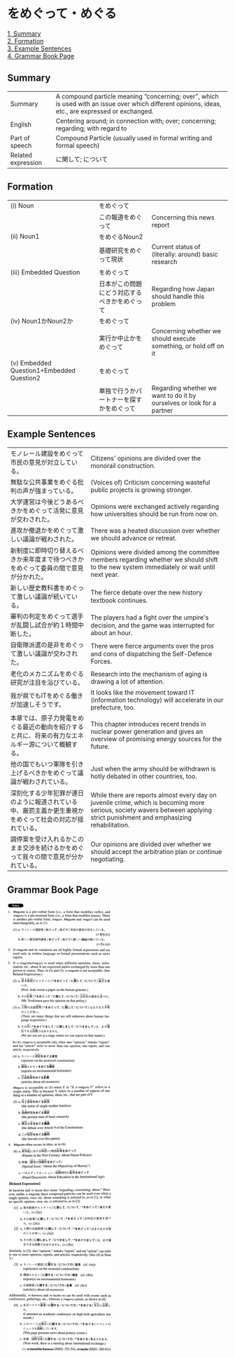 # をめぐって・めぐる

[1. Summary](#summary)<br>
[2. Formation](#formation)<br>
[3. Example Sentences](#example-sentences)<br>
[4. Grammar Book Page](#grammar-book-page)<br>


## Summary

<table><tr>   <td>Summary</td>   <td>A compound particle meaning “concerning; over”, which is used with an issue over which different opinions, ideas, etc., are expressed or exchanged.</td></tr><tr>   <td>English</td>   <td>Centering around; in connection with; over; concerning; regarding; with regard to</td></tr><tr>   <td>Part of speech</td>   <td>Compound Particle (usually used in formal writing and formal speech)</td></tr><tr>   <td>Related expression</td>   <td>に関して; について</td></tr></table>

## Formation

<table class="table"><tbody><tr class="tr head"><td class="td"><span class="numbers">(i)</span> <span class="bold">Noun</span></td><td class="td"><span class="concept">をめぐって</span></td><td class="td"></td></tr><tr class="tr"><td class="td"></td><td class="td"><span>この報道</span><span class="concept">をめぐって</span></td><td class="td"><span>Concerning this news report</span></td></tr><tr class="tr head"><td class="td"><span class="numbers">(ii)</span> <span class="bold">Noun<span class="subscript">1</span></span></td><td class="td"><span class="concept">をめぐる</span><span>Noun<span class="subscript">2</span></span></td><td class="td"></td></tr><tr class="tr"><td class="td"></td><td class="td"><span>基礎研究</span><span class="concept">をめぐって</span><span>現状</span></td><td class="td"><span>Current status of (literally: around) basic research</span></td></tr><tr class="tr head"><td class="td"><span class="numbers">(iii)</span> <span class="bold">Embedded Question</span></td><td class="td"><span class="concept">をめぐって</span></td><td class="td"></td></tr><tr class="tr"><td class="td"></td><td class="td"><span>日本がこの問題にどう対応するべきか</span><span class="concept">をめぐって</span></td><td class="td"><span>Regarding how Japan should handle this problem</span></td></tr><tr class="tr head"><td class="td"><span class="numbers">(iv)</span> <span class="bold">Noun<span class="subscript">1</span>かNoun<span class="subscript">2</span>か</span></td><td class="td"><span class="concept">をめぐって</span></td><td class="td"></td></tr><tr class="tr"><td class="td"></td><td class="td"><span>実行か中止か</span><span class="concept">をめぐって</span></td><td class="td"><span>Concerning whether we should execute something, or hold off on it</span></td></tr><tr class="tr head"><td class="td"><span class="numbers">(v)</span> <span class="bold">Embedded Question1+Embedded Question2</span></td><td class="td"><span class="concept">をめぐって</span></td><td class="td"></td></tr><tr class="tr"><td class="td"></td><td class="td"><span>単独で行うかパートナーを探すか</span><span class="concept">をめぐって</span></td><td class="td"><span>Regarding whether we want to do it by ourselves or look for a partner</span></td></tr></tbody></table>

## Example Sentences

<table><tr>   <td>モノレール建設をめぐって市民の意見が対立している。</td>   <td>Citizens' opinions are divided over the monorail construction.</td></tr><tr>   <td>無駄な公共事業をめぐる批判の声が強まっている。</td>   <td>(Voices of) Criticism concerning wasteful public projects is growing stronger.</td></tr><tr>   <td>大学運営は今後どうあるべきかをめぐって活発に意見が交わされた。</td>   <td>Opinions were exchanged actively regarding how universities should be run from now on.</td></tr><tr>   <td>進攻か撤退かをめぐって激しい議論が戦わされた。</td>   <td>There was a heated discussion over whether we should advance or retreat.</td></tr><tr>   <td>新制度に即時切り替えるべきか来年度まで待つべきかをめぐって委員の間で意見が分かれた。</td>   <td>Opinions were divided among the committee members regarding whether we should shift to the new system immediately or wait until next year.</td></tr><tr>   <td>新しい歴史教科書をめぐって激しい議論が続いている。</td>   <td>The ﬁerce debate over the new history textbook continues.</td></tr><tr>   <td>審判の判定をめぐって選手が乱闘し試合が約１時間中断した。</td>   <td>The players had a ﬁght over the umpire's decision, and the game was interrupted for about an hour.</td></tr><tr>   <td>自衛隊派遣の是非をめぐって激しい議論が交わされた。</td>   <td>There were ﬁerce arguments over the pros and cons of dispatching the Self-Defence Forces.</td></tr><tr>   <td>老化のメカニズムをめぐる研究が注目を浴びている。</td>   <td>Research into the mechanism of aging is drawing a lot of attention.</td></tr><tr>   <td>我が県でもITをめぐる働きが加速しそうです。</td>   <td>It looks like the movement toward IT (information technology) will accelerate in our prefecture, too.</td></tr><tr>   <td>本章では、原子力発電をめぐる最近の動向を紹介すると共に、将来の有力なエネルギー源について概観する。</td>   <td>This chapter introduces recent trends in nuclear power generation and gives an overview of promising energy sources for the future.</td></tr><tr>   <td>他の国でもいつ軍隊を引き上げるべきかをめぐって議論が戦わされている。</td>   <td>Just when the army should be withdrawn is hotly debated in other countries, too.</td></tr><tr>   <td>深刻化する少年犯罪が連日のように報道されている中、厳罰主義か更生重視かをめぐって社会の対応が揺れている。</td>   <td>While there are reports almost every day on juvenile crime, which is becoming more serious, society wavers between applying strict punishment and emphasizing rehabilitation.</td></tr><tr>   <td>調停案を受け入れるかこのまま交渉を続けるかをめぐって我々の間で意見が分かれている。</td>   <td>Our opinions are divided over whether we should accept the arbitration plan or continue negotiating.</td></tr></table>

## Grammar Book Page

![](../img/Advancedをめぐって／めぐる.png)

